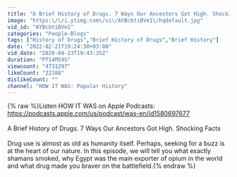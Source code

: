 ```yaml
---
title: "A Brief History of Drugs. 7 Ways Our Ancestors Got High. Shocking Facts"
image: "https:\/\/i.ytimg.com\/vi\/AYBcbtiBVeI\/hqdefault.jpg"
vid_id: "AYBcbtiBVeI"
categories: "People-Blogs"
tags: ["History of Drugs","Brief History of Drugs","Brief History"]
date: "2022-02-21T19:24:30+03:00"
vid_date: "2020-04-23T19:43:35Z"
duration: "PT14M59S"
viewcount: "4731297"
likeCount: "22188"
dislikeCount: ""
channel: "HOW IT WAS: Popular History"
---
```

{% raw %}Listen HOW IT WAS on Apple Podcasts:<br /><a rel="nofollow" target="blank" href="https://podcasts.apple.com/us/podcast/was-en/id1580697677">https://podcasts.apple.com/us/podcast/was-en/id1580697677</a><br /><br />A Brief History of Drugs. 7 Ways Our Ancestors Got High. Shocking Facts<br /><br />Drug use is almost as old as humanity itself. Perhaps, seeking for a buzz is at the heart of our nature. In this episode, we will tell you what exactly shamans smoked, why Egypt was the main exporter of opium in the world and what drug made you braver on the battlefield.{% endraw %}
